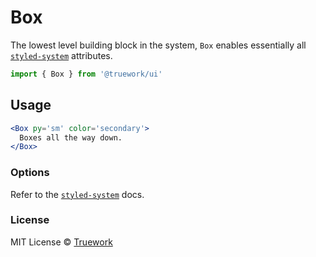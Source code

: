 # Box

The lowest level building block in the system, `Box` enables essentially all
[`styled-system`](https://styled-system.com/api) attributes.

```js
import { Box } from '@truework/ui'
```

## Usage

```jsx
<Box py='sm' color='secondary'>
  Boxes all the way down.
</Box>
```

### Options

Refer to the [`styled-system`](https://styled-system.com/api) docs.

### License

MIT License © [Truework](https://truework.com)
